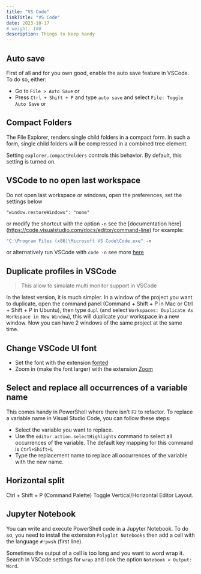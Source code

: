 ```yaml
---
title: "VS Code"
linkTitle: "VS Code"
date: 2023-10-17
# weight: 100
description: Things to keep handy
---
```


## Auto save

First of all and for you own good, enable the auto save feature in VSCode. To do
so, either:

- Go to `File > Auto Save` or
- Press `Ctrl + Shift + P` and type `auto save` and select
  `File: Toggle Auto Save` or

## Compact Folders

The File Explorer, renders single child folders in a compact form. In such a
form, single child folders will be compressed in a combined tree element.

Setting `explorer.compactFolders` controls this behavior. By default, this
setting is turned on.

## VSCode to no open last workspace

Do not open last workspace or windows, open the preferences, set the settings
below

`"window.restoreWindows": "none"`

or modify the shortcut with the option `-n` see the [documentation here]
(https://code.visualstudio.com/docs/editor/command-line) for example:

```cmd
"C:\Program Files (x86)\Microsoft VS Code\Code.exe" -n
```

or alternatively run VSCode with `code -n` see more
[here](https://stackoverflow.com/questions/49692748/re-open-vscode-without-last-workspace-or-last-files)

## Duplicate profiles in VSCode

> This allow to simulate multi monitor support in VSCode

In the latest version, it is much simpler. In a window of the project you want
to duplicate, open the command panel (Command + Shift + P in Mac or Ctrl +
Shift + P in Ubuntu), then type `dupl` (and select
`Workspaces: Duplicate As Workspace in New Window`), this will duplicate your
workspace in a new window. Now you can have 2 windows of the same project at the
same time.

## Change VSCode UI font

- Set the font with the extension
  [fonted](https://marketplace.visualstudio.com/items?itemName=degreat.fonted)
- Zoom in (make the font larger) with the extension
  [Zoom](https://marketplace.visualstudio.com/items?itemName=Tyriar.zoom)

## Select and replace all occurrences of a variable name

This comes handy in PowerShell where there isn't `F2` to refactor. To replace a
variable name in Visual Studio Code, you can follow these steps:

- Select the variable you want to replace.
- Use the `editor.action.selectHighlights` command to select all occurrences of
  the variable. The default key mapping for this command is `Ctrl+Shift+L`
- Type the replacement name to replace all occurrences of the variable with the
  new name.

## Horizontal split

Ctrl + Shift + P (Command Palette) Toggle Vertical/Horizontal Editor Layout.

## Jupyter Notebook

You can write and execute PowerShell code in a Jupyter Notebook. To do so, you
need to install the extension `Polyglot Notebooks` then add a cell with the
language `#!pwsh` (first line).

Sometimes the output of a cell is too long and you want to word wrap it. Search
in VSCode settings for `wrap` and look the option `Notebook > Output: Word`.
